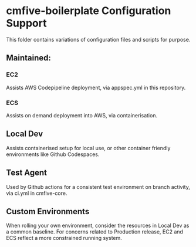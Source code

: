 # cmfive-boilerplate Configuration Support
This folder contains variations of configuration files and scripts for purpose.

## Maintained:

### EC2

Assists AWS Codepipeline deployment, via appspec.yml in this repository.

### ECS

Assists on demand deployment into AWS, via containerisation.

## Local Dev

Assists containerised setup for local use, or other container friendly environments like Github Codespaces.

## Test Agent

Used by Github actions for a consistent test environment on branch activity, via ci.yml in cmfive-core.
  
## Custom Environments

When rolling your own environment, consider the resources in Local Dev as a common baseline.
For concerns related to Production release, EC2 and ECS reflect a more constrained running system.

